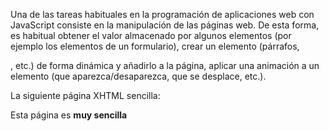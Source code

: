 Una de las tareas habituales en la programación de aplicaciones web con JavaScript consiste en la manipulación de las páginas web. 
De esta forma, es habitual obtener el valor almacenado por algunos elementos (por ejemplo los elementos de un formulario), 
crear un elemento (párrafos, <div>, etc.) de forma dinámica y añadirlo a la página, aplicar una animación a un elemento 
(que aparezca/desaparezca, que se desplace, etc.).

La siguiente página XHTML sencilla:

<!DOCTYPE html PUBLIC "-//W3C//DTD XHTML 1.0 Transitional//EN" "http://www.w3.org/TR/xhtml1/DTD/xhtml1-transitional.dtd">
<html xmlns="http://www.w3.org/1999/xhtml">
<head>
<meta http-equiv="Content-Type" content="text/html; charset=iso-8859-1" />
<title>Página sencilla</title>
</head>

<body>
<p>Esta página es <strong>muy sencilla</strong></p>
</body>
</html>
